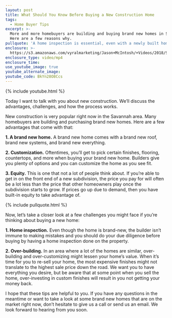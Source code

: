 ```yaml
---
layout: post
title: What Should You Know Before Buying a New Construction Home
tags:
  - Home Buyer Tips
excerpt: >-
  More and more homebuyers are building and buying brand new homes in Savannah.
  Here are a few reasons why.
pullquote: 'A home inspection is essential, even with a newly built home.'
enclosure: >-
  https://s3.amazonaws.com/vyralmarketing/Jason+McIntosh/+Videos/2018/Savannah+Real+Estate+Agent-+New+Construction.mp4
enclosure_type: video/mp4
enclosure_time:
use_youtube_image: true
youtube_alternate_image:
youtube_code: BkYn28O8Ccs
---
```


{% include youtube.html %}

Today I want to talk with you about new construction. We’ll discuss the advantages, challenges, and how the process works.

New construction is very popular right now in the Savannah area. Many homebuyers are building and purchasing brand new homes. Here are a few advantages that come with that:

**1. A brand new home.** A brand new home comes with a brand new roof, brand new systems, and brand new everything.&nbsp;

**2. Customization.** Oftentimes, you’ll get to pick certain finishes, flooring, countertops, and more when buying your brand new home. Builders give you plenty of options and you can customize the home as you see fit.&nbsp;

**3. Equity.** This is one that not a lot of people think about. If you’re able to get in on the front end of a new subdivision, the price you pay for will often be a lot less than the price that other homeowners play once the subdivision starts to grow. If prices go up due to demand, then you have built-in equity to take advantage of.

{% include pullquote.html %}

Now, let’s take a closer look at a few challenges you might face if you’re thinking about buying a new home:

**1. Home inspection.** Even though the home is brand-new, the builder isn’t immune to making mistakes and you should do your due diligence before buying by having a home inspection done on the property.

**2. Over-building.** In an area where a lot of the homes are similar, over-building and over-customizing might lessen your home’s value. When it’s time for you to re-sell your home, the most expensive finishes might not translate to the highest sale price down the road. We want you to have everything you desire, but be aware that at some point when you sell the home, over-investing in custom finishes will result in you not getting your money back.

I hope that these tips are helpful to you. If you have any questions in the meantime or want to take a look at some brand new homes that are on the market right now, don’t hesitate to give us a call or send us an email. We look forward to hearing from you soon.